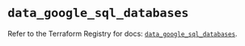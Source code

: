 # `data_google_sql_databases`

Refer to the Terraform Registry for docs: [`data_google_sql_databases`](https://registry.terraform.io/providers/hashicorp/google/5.35.0/docs/data-sources/sql_databases).
